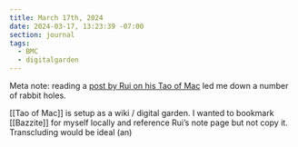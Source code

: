 ```yaml
---
title: March 17th, 2024
date: 2024-03-17, 13:23:39 -07:00
section: journal
tags:
  - BMC
  - digitalgarden
---
```

Meta note: reading a [post by Rui on his Tao of Mac](https://taoofmac.com/space/blog/2024/03/17/1900) led me down a number of rabbit holes.

[[Tao of Mac]] is setup as a wiki / digital garden. I wanted to bookmark [[Bazzite]] for myself locally and reference Rui’s note page but not copy it. Transcluding would be ideal (an)